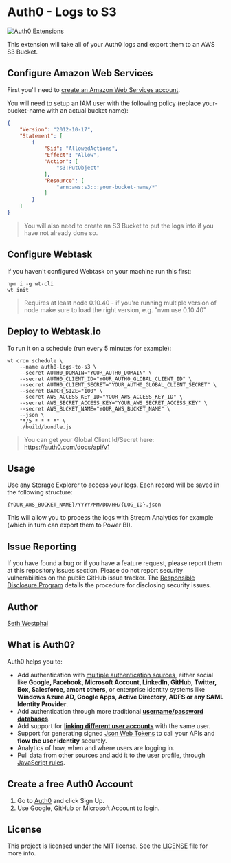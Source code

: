 # Auth0 - Logs to S3

[![Auth0 Extensions](http://cdn.auth0.com/extensions/assets/badge.svg)](https://sandbox.it.auth0.com/api/run/auth0-extensions/extensions-badge?webtask_no_cache=1)

This extension will take all of your Auth0 logs and export them to an AWS S3 Bucket.

## Configure Amazon Web Services

First you'll need to [create an Amazon Web Services account](https://aws.amazon.com/).

You will need to setup an IAM user with the following policy (replace your-bucket-name with an actual bucket name):

```json
{
    "Version": "2012-10-17",
    "Statement": [
        {
            "Sid": "AllowedActions",
            "Effect": "Allow",
            "Action": [
                "s3:PutObject"
            ],
            "Resource": [
                "arn:aws:s3:::your-bucket-name/*"
            ]
        }
    ]
}
```

> You will also need to create an S3 Bucket to put the logs into if you have not already done so.

## Configure Webtask

If you haven't configured Webtask on your machine run this first:

```
npm i -g wt-cli
wt init
```

> Requires at least node 0.10.40 - if you're running multiple version of node make sure to load the right version, e.g. "nvm use 0.10.40"

## Deploy to Webtask.io

To run it on a schedule (run every 5 minutes for example):

```
wt cron schedule \
    --name auth0-logs-to-s3 \
    --secret AUTH0_DOMAIN="YOUR_AUTH0_DOMAIN" \
    --secret AUTH0_CLIENT_ID="YOUR_AUTH0_GLOBAL_CLIENT_ID" \
    --secret AUTH0_CLIENT_SECRET="YOUR_AUTH0_GLOBAL_CLIENT_SECRET" \
    --secret BATCH_SIZE="100" \
    --secret AWS_ACCESS_KEY_ID="YOUR_AWS_ACCESS_KEY_ID" \
    --secret AWS_SECRET_ACCESS_KEY="YOUR_AWS_SECRET_ACCESS_KEY" \
    --secret AWS_BUCKET_NAME="YOUR_AWS_BUCKET_NAME" \
    --json \
    "*/5 * * * *" \
    ./build/bundle.js
```

> You can get your Global Client Id/Secret here: https://auth0.com/docs/api/v1

## Usage

Use any Storage Explorer to access your logs. Each record will be saved in the following structure:

```
{YOUR_AWS_BUCKET_NAME}/YYYY/MM/DD/HH/{LOG_ID}.json
```

This will allow you to process the logs with Stream Analytics for example (which in turn can export them to Power BI).

## Issue Reporting

If you have found a bug or if you have a feature request, please report them at this repository issues section. Please do not report security vulnerabilities on the public GitHub issue tracker. The [Responsible Disclosure Program](https://auth0.com/whitehat) details the procedure for disclosing security issues.

## Author

[Seth Westphal](sethwestphal.com)

## What is Auth0?

Auth0 helps you to:

* Add authentication with [multiple authentication sources](https://docs.auth0.com/identityproviders), either social like **Google, Facebook, Microsoft Account, LinkedIn, GitHub, Twitter, Box, Salesforce, amont others**, or enterprise identity systems like **Windows Azure AD, Google Apps, Active Directory, ADFS or any SAML Identity Provider**.
* Add authentication through more traditional **[username/password databases](https://docs.auth0.com/mysql-connection-tutorial)**.
* Add support for **[linking different user accounts](https://docs.auth0.com/link-accounts)** with the same user.
* Support for generating signed [Json Web Tokens](https://docs.auth0.com/jwt) to call your APIs and **flow the user identity** securely.
* Analytics of how, when and where users are logging in.
* Pull data from other sources and add it to the user profile, through [JavaScript rules](https://docs.auth0.com/rules).

## Create a free Auth0 Account

1. Go to [Auth0](https://auth0.com) and click Sign Up.
2. Use Google, GitHub or Microsoft Account to login.

## License

This project is licensed under the MIT license. See the [LICENSE](LICENSE) file for more info.
